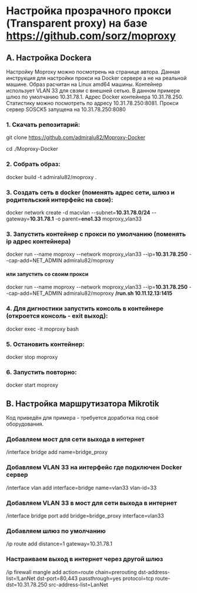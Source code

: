 # Настройка прозрачного прокси (Transparent proxy) на базе https://github.com/sorz/moproxy
## А. Настройка Dockera
Настройку Moproxy можно посмотрень на странице автора. Данная инструкция для настройки прокси на Docker сервере а не на реальной машине.
Образ расчитан на Linux amd64 машины. Контейнер  использует VLAN 33 для свзяи с внешней сетью. В данном примере шлюз по умолчанию 10.31.78.1. Адрес Docker контейнера 10.31.78.250. Статистику можно посмотреть по адресу  10.31.78.250:8081. Прокси сервер SOSCK5 запущена на 10.31.78.250:8080
### 1. Скачать репозитарий:
git clone https://github.com/admiralu82/Moproxy-Docker

cd ./Moproxy-Docker
### 2. Собрать образ:
docker build -t admiralu82/moproxy .
### 3. Создать сеть в docker (поменять адрес сети, шлюз и родительский интерфейс на свои):
docker network create -d macvlan --subnet=**10.31.78.0/24** --gateway=**10.31.78.1** -o parent=**eno1.33** moproxy_vlan33
### 3. Запустить контейнер с прокси по умолчанию (поменять ip адрес контейнера)
docker run --name moproxy --network moproxy_vlan33 --ip=**10.31.78.250** --cap-add=NET_ADMIN admiralu82/moproxy
#### или запустить со своим прокси
docker run --name moproxy --network moproxy_vlan33 --ip=**10.31.78.250** --cap-add=NET_ADMIN admiralu82/moproxy **/run.sh 10.11.12.13:1415**
### 4. Для дигностики запустить консоль в контейнере (откроется консоль - exit выход):
docker exec -it moproxy bash
### 5. Остановить контейнер:
docker stop moproxy
### 6. Запустить повторно:
docker start moproxy
## В. Настройка маршрутизатора Mikrotik
Код приведён для примера - требуется доработка под своё оборудования.
### Добавляем мост для сети выхода в интернет 
/interface bridge add name=bridge_proxy
### Добавляем VLAN 33 на интерфейс где подключен Docker сервер
/interface vlan add interface=bridge name=vlan33 vlan-id=33
### Добавляем VLAN 33 в мост для сети выхода в интернет
/interface bridge port add bridge=bridge_proxy interface=vlan33
### Добавляем шлюз по умолчанию
/ip route add distance=1 gateway=10.31.78.1
### Настраиваем выход в интернет через другой шлюз
/ip firewall mangle add action=route chain=prerouting dst-address-list=!LanNet dst-port=80,443 passthrough=yes protocol=tcp route-dst=10.31.78.250 src-address-list=LanNet


